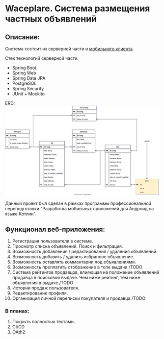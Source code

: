 # Waceplare. Система размещения частных объявлений

## Описание:
Система состоит из серверной части и [мобильного клиента](https://github.com/E6L1PS/waceplare_app_mobile).

Стек технологий серверной части:
+ Spring Boot
+ Spring Web
+ Spring Data JPA
+ PostgreSQL
+ Spring Security
+ JUnit + Mockito

ERD:![erd](src/main/resources/WaceplareERD.svg)


Данный проект был сделан в рамках программы профессиональной переподготовки "Разработка мобильных приложений для Андроид на языке Котлин".

## Функционал веб-приложения:
1. Регистрация пользователя в системе.
2. Просмотр списка объявлений. Поиск и фильтрация.
3. Возможность добавления / редактирования / удаления объявлений.
4. Возможность добавить / удалить избранное объявление.
5. Возможность оставлять комментарии под объявлениями.
6. Возможность проплатить отображение в топе выдачи./TODO
7. Система рейтингов продавцов, влияющая на положение объявлений продавца в поисковой выдаче. Чем ниже рейтинг, тем ниже объявления в выдаче./TODO
8. Истории продаж пользователя.
9. Редактирование профиля.
10. Организация личной переписки покупателя и продавца./TODO

### В планах:
1. Покрыть полностью тестами.
2. CI/CD
3. OAth2
